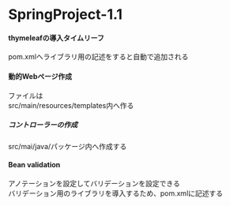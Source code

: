 # SpringProject-1.1
 
#### thymeleafの導入タイムリーフ
pom.xmlへライブラリ用の記述をすると自動で追加される  

#### 動的Webページ作成
ファイルは  
src/main/resources/templates内へ作る  

##### コントローラーの作成
src/mai/java/パッケージ内へ作成する  

#### Bean validation
アノテーションを設定してバリデーションを設定できる  
バリデーション用のライブラリを導入するため、pom.xmlに記述する  

